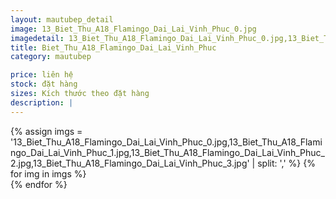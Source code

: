 ```yaml
---
layout: mautubep_detail
image: 13_Biet_Thu_A18_Flamingo_Dai_Lai_Vinh_Phuc_0.jpg
imagedetail: 13_Biet_Thu_A18_Flamingo_Dai_Lai_Vinh_Phuc_0.jpg,13_Biet_Thu_A18_Flamingo_Dai_Lai_Vinh_Phuc_1.jpg,13_Biet_Thu_A18_Flamingo_Dai_Lai_Vinh_Phuc_2.jpg,13_Biet_Thu_A18_Flamingo_Dai_Lai_Vinh_Phuc_3.jpg
title: Biet_Thu_A18_Flamingo_Dai_Lai_Vinh_Phuc
category: mautubep

price: liên hệ
stock: đặt hàng
sizes: Kích thước theo đặt hàng
description: |
---
```

<section class="no-padding" id="two">
	<div class="container-fluid">
	<div class="row-no-gutters">
	{% assign imgs = '13_Biet_Thu_A18_Flamingo_Dai_Lai_Vinh_Phuc_0.jpg,13_Biet_Thu_A18_Flamingo_Dai_Lai_Vinh_Phuc_1.jpg,13_Biet_Thu_A18_Flamingo_Dai_Lai_Vinh_Phuc_2.jpg,13_Biet_Thu_A18_Flamingo_Dai_Lai_Vinh_Phuc_3.jpg' | split: ',' %}
	{% for img in imgs %}
	   <div class="col-lg-6 col-sm-6 col-md-6"> 
			<a href="#" class="portfolio-box">
			<img src="{{site.baseurl}}/assets/images/tubep/{{img}}" class="image main" alt="">
			</a>
		</div>
	{% endfor %}			
	</div>
	</div>
</section>